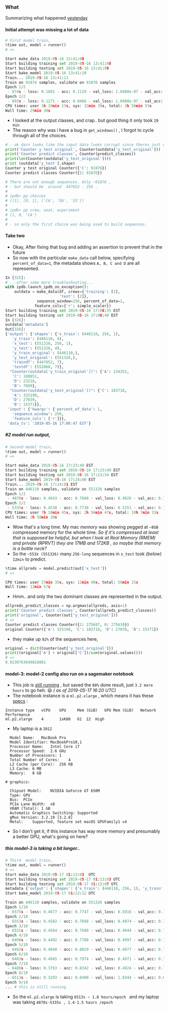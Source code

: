 ### What
Summarizing what happened [yesterday](https://github.com/namoopsoo/aviation-pilot-physiology-hmm/blob/master/notes/2019-05-15-aviation-rnn.ipynb)

#### Initial attempt was missing a lot of data
```python
# First model train, 
%time out, model = runner()
# => 

Start make_data 2019-05-16 13:41:08
Start building training set 2019-05-16 13:41:08
Start building testing set 2019-05-16 13:41:09
Start bake_model 2019-05-16 13:41:10
Train... 2019-05-16 13:41:11
Train on 91874 samples, validate on 91876 samples
Epoch 1/2
 - 874s - loss: 0.1881 - acc: 0.1129 - val_loss: 1.0480e-07 - val_acc: 0.2500
Epoch 2/2
 - 893s - loss: 0.1271 - acc: 0.0466 - val_loss: 1.0480e-07 - val_acc: 0.0000e+00
CPU times: user 1h 18min 13s, sys: 32min 39s, total: 1h 50min 53s
Wall time: 29min 30s
```
* I looked at the output classes, and crap.. but good thing it only took `29 min`
* The reason why was i have a bug in `get_windows()` , I forgot to cycle through all of the choices.
```python
# - ok darn looks like the input data looks corrupt since theres just one class represented
print('Counter y test original', Counter(outdata['y_test_original']))
print('Counter predict classes', Counter(predict_classes))
print(len(Counter(outdata['y_test_original'])))
print (outdata['y_test'].shape)
Counter y test original Counter({'C': 91876})
Counter predict classes Counter({2: 91876})
```
```python
# There are not enough sequences. Only ~91876 , 
# - but should be  around  447652 - 256 . 
#
# ipdb> pp choices
# ([1], [0, 1], ['CA', 'DA', 'SS'])
# 
# ipdb> pp crew, seat, experiment
# (1, 0, 'CA')
#
# - so only the first choice was being used to build sequences.
```

#### Take two
* Okay, After fixing that bug and adding an assertion to prevent that in the future
* So now with the particular `make_data` call below, specifying `percent_of_data=1`, 
the metadata shows `A, B, C and D` are all represented.
```python
In [325]:
# ...after some more troubleshooting...
with ipdb.launch_ipdb_on_exception():
    outdata = make_data(df, crews={'training': [1],
                        'test': [2]},
              sequence_window=256, percent_of_data=1,
             feature_cols={'r': simple_scaler})
Start building training set 2019-05-16 17:06:35 EST
Start building testing set 2019-05-16 17:06:40 EST
In [326]:
outdata['metadata']
Out[326]:
{'output': {'shapes': {'x_train': (446110, 256, 1),
   'y_train': (446110, 4),
   'x_test': (551326, 256, 1),
   'y_test': (551326, 4),
   'y_train_original': (446110,),
   'y_test_original': (551326,),
   'traindf': (447652, 7),
   'testdf': (552868, 7)},
  "Counter(outdata['y_train_original'])": {'A': 234352,
   'C': 180851,
   'D': 23218,
   'B': 7689},
  "Counter(outdata['y_test_original'])": {'C': 183718,
   'A': 325198,
   'D': 27039,
   'B': 15371}},
 'input': {'kwargs': {'percent_of_data': 1,
   'sequence_window': 256,
   'feature_cols': ['r']}},
 'data_ts': '2019-05-16 17:06:47 EST'}
 ```

##### #2 model run output,
```python
# Second model train, 
%time out, model = runner()
# =>

Start make_data 2019-05-16 17:23:49 EST
Start building training set 2019-05-16 17:23:49 EST
Start building testing set 2019-05-16 17:23:54 EST
Start bake_model 2019-05-16 17:24:00 EST
Train... 2019-05-16 17:24:01 EST
Train on 446110 samples, validate on 551326 samples
Epoch 1/2
 - 4870s - loss: 0.4643 - acc: 0.7668 - val_loss: 0.4926 - val_acc: 0.7949
Epoch 2/2
 - 5335s - loss: 0.4538 - acc: 0.7738 - val_loss: 0.5151 - val_acc: 0.7229
CPU times: user 7h 10min 45s, sys: 2h 56min 47s, total: 10h 7min 33s
Wall time: 2h 50min 30s
```
* Wow that's a long time. My mac *memory* was showing pegged at `~8GB ` compressed memory for the whole time. 
_So if it's compressed at least that is supposed be helpful, but when I look at Real Memory (RMEM) and private (RPRVT) 
they are 17MB and 172KB , so maybe that memory is a bottle neck?_
* So the `~551k (551326)` many `256-long` sequences in `x_test` took _(below)_ `12min` to predict.
```python
%time allpreds = model.predict(out['x_test'])
# => 

CPU times: user 37min 35s, sys: 12min 40s, total: 50min 15s
Wall time: 12min 57s
```
* Hmm.. and only the two dominant classes are represented in the output.
```python
allpreds_predict_classes = np.argmax(allpreds, axis=1)
print('Counter predict classes', Counter(allpreds_predict_classes))
print('original', Counter(out['y_test_original']))
# => 
Counter predict classes Counter({2: 275687, 0: 275639})
original Counter({'A': 325198, 'C': 183718, 'D': 27039, 'B': 15371})
```
* they make up `92%` of the sequences here, 
```python
original = dict(Counter(out['y_test_original']))
print((original['A'] + original['C'])/sum(original.values()))
# =>
0.9230763649818801
````

#### model-3: model-2 config also run on a sagemaker notebook 
* This job is [still running](https://github.com/namoopsoo/aviation-pilot-physiology-hmm/blob/master/notes/2019-05-16-sagemaker-book.ipynb) , but saved the `80%` done result, just `3.2 more hours` to go heh. :smiley: _( as of 2019-05-17 16:20 UTC)_
* The notebook instance is a `ml.p2.xlarge` , which means it has these [specs](https://aws.amazon.com/sagemaker/pricing/instance-types/) :
```
Instance type	vCPU 	GPU 	Mem (GiB) 	GPU Mem (GiB) 	Network Performance
ml.p2.xlarge  	4   	1xK80 	61 	12 	High
```
* My laptop is a `2012` 
```
  Model Name:	MacBook Pro
  Model Identifier:	MacBookPro10,1
  Processor Name:	Intel Core i7
  Processor Speed:	2.6 GHz
  Number of Processors:	1
  Total Number of Cores:	4
  L2 Cache (per Core):	256 KB
  L3 Cache:	6 MB
  Memory:	8 GB
  
# graphics:

  Chipset Model:	NVIDIA GeForce GT 650M
  Type:	GPU
  Bus:	PCIe
  PCIe Lane Width:	x8
  VRAM (Total):	1 GB
  Automatic Graphics Switching:	Supported
  gMux Version:	3.2.19 [3.2.8]
  Metal:	Supported, feature set macOS GPUFamily1 v4
```
* So I don't get it, if this instance has way more memory and presumably a better GPU, what's going on here?

##### this model-3 is taking a bit longer..
```python
# Third  model train, 
%time out, model = runner()
# =>
Start make_data 2019-05-17 01:13:03  UTC
Start building training set 2019-05-17 01:13:03 UTC
Start building testing set 2019-05-17 01:13:07 UTC
metadata {'output': {'shapes': {'x_train': (446110, 256, 1), 'y_train': (446110, 4), 'x_test': (551326, 256, 1), 'y_test': (551326, 4), 'y_train_original': (446110,), 'y_test_original': (551326,), 'traindf': (447652, 7), 'testdf': (552868, 7)}, "Counter(outdata['y_train_original'])": {'A': 234352, 'C': 180851, 'D': 23218, 'B': 7689}, "Counter(outdata['y_test_original'])": {'C': 183718, 'A': 325198, 'D': 27039, 'B': 15371}}, 'input': {'kwargs': {'crews': {'training': [1], 'test': [2]}, 'percent_of_data': 1, 'sequence_window': 256, 'feature_cols': ['r']}}, 'data_ts': '2019-05-17 01:13:12 UTC'}
Start bake_model 2019-05-17 01:13:12 UTC

Train on 446110 samples, validate on 551326 samples
Epoch 1/10
 - 6575s - loss: 0.4677 - acc: 0.7747 - val_loss: 0.5016 - val_acc: 0.7502
Epoch 2/10
 - 6553s - loss: 0.4582 - acc: 0.7668 - val_loss: 0.4974 - val_acc: 0.7946
Epoch 3/10
 - 6531s - loss: 0.4564 - acc: 0.7688 - val_loss: 0.4944 - val_acc: 0.7949
Epoch 4/10
 - 6498s - loss: 0.4492 - acc: 0.7788 - val_loss: 0.4997 - val_acc: 0.7677
Epoch 5/10
 - 6492s - loss: 0.4048 - acc: 0.8029 - val_loss: 0.4977 - val_acc: 0.7669
Epoch 6/10
 - 6483s - loss: 0.4045 - acc: 0.7974 - val_loss: 0.4971 - val_acc: 0.7667
Epoch 7/10
 - 6486s - loss: 0.3763 - acc: 0.8342 - val_loss: 0.4924 - val_acc: 0.7945
Epoch 8/10
 - 6513s - loss: 0.3293 - acc: 0.8400 - val_loss: 1.8344 - val_acc: 0.6459
Epoch 9/10
... # this is still running 
```
* So the `ml.p2.xlarge` is taking `6513s ~ 1.8 hours/epoch ` and my laptop was taking `4870s-5335s , 1.4-1.5 hours /epoch`
